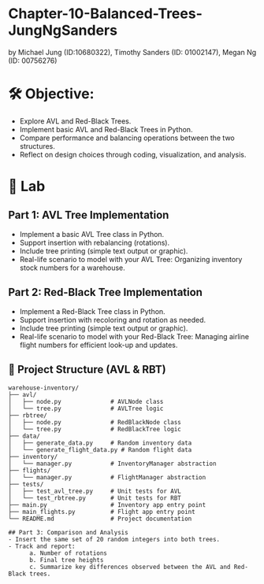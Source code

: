 # Chapter-10-Balanced-Trees-JungNgSanders
by Michael Jung (ID:10680322), Timothy Sanders (ID: 01002147), Megan Ng (ID: 00756276)

# 🛠️ Objective:

- Explore AVL and Red-Black Trees.
- Implement basic AVL and Red-Black Trees in Python.
- Compare performance and balancing operations between the two structures.
- Reflect on design choices through coding, visualization, and analysis.

# 🧹 Lab

## Part 1: AVL Tree Implementation
- Implement a basic AVL Tree class in Python.
- Support insertion with rebalancing (rotations).
- Include tree printing (simple text output or graphic).
- Real-life scenario to model with your AVL Tree:  Organizing inventory stock numbers for a warehouse.


## Part 2: Red-Black Tree Implementation
- Implement a Red-Black Tree class in Python.
- Support insertion with recoloring and rotation as needed.
- Include tree printing (simple text output or graphic).
- Real-life scenario to model with your Red-Black Tree: Managing airline flight numbers for efficient look-up and updates.

## 📁 Project Structure (AVL & RBT)
```
warehouse-inventory/
├── avl/
│   ├── node.py              # AVLNode class
│   └── tree.py              # AVLTree logic
├── rbtree/
│   ├── node.py              # RedBlackNode class
│   └── tree.py              # RedBlackTree logic
├── data/
│   ├── generate_data.py     # Random inventory data
│   └── generate_flight_data.py # Random flight data
├── inventory/
│   └── manager.py           # InventoryManager abstraction
├── flights/
│   └── manager.py           # FlightManager abstraction
├── tests/
│   ├── test_avl_tree.py     # Unit tests for AVL
│   └── test_rbtree.py       # Unit tests for RBT
├── main.py                  # Inventory app entry point
├── main_flights.py          # Flight app entry point
└── README.md                # Project documentation

## Part 3: Comparison and Analysis
- Insert the same set of 20 random integers into both trees.
- Track and report:
      a. Number of rotations
      b. Final tree heights
      c. Summarize key differences observed between the AVL and Red-Black trees.
